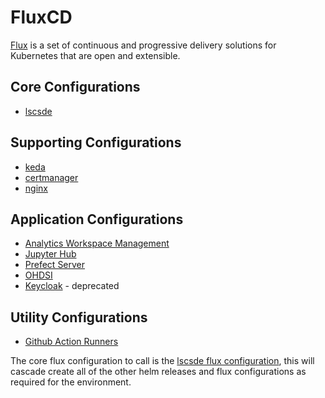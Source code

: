 # FluxCD
[Flux](https://fluxcd.io/) is a set of continuous and progressive delivery solutions for Kubernetes that are open and extensible.

## Core Configurations
* [lscsde](https://github.com/lsc-sde/iac-flux-lscsde)

## Supporting Configurations
* [keda](https://github.com/lsc-sde/iac-flux-keda)
* [certmanager](https://github.com/lsc-sde/iac-flux-certmanager)
* [nginx](https://github.com/lsc-sde/iac-flux-nginx/)

## Application Configurations
* [Analytics Workspace Management](https://github.com/lsc-sde/iac-flux-analytics-workspace-management)
* [Jupyter Hub](https://github.com/lsc-sde/iac-flux-jupyter)
* [Prefect Server](https://github.com/lsc-sde/iac-flux-prefect-server)
* [OHDSI](https://github.com/lsc-sde/iac-flux-ohdsi)
* [Keycloak](https://github.com/lsc-sde/iac-flux-keycloak) - deprecated

## Utility Configurations
* [Github Action Runners](https://github.com/lsc-sde/iac-flux-github-action-runners/)

The core flux configuration to call is the [lscsde flux configuration](https://github.com/lsc-sde/iac-flux-lscsde), this will cascade create all of the other helm releases and flux configurations as required for the environment.